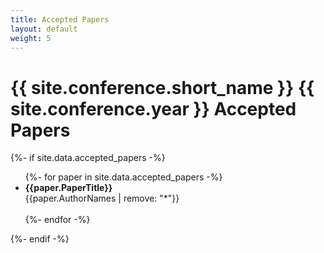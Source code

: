 ```yaml
---
title: Accepted Papers
layout: default
weight: 5
---
```


<h1>{{ site.conference.short_name }} {{ site.conference.year }} Accepted Papers</h1>

{%- if site.data.accepted_papers -%}
<ul>
	{%- for paper in site.data.accepted_papers -%}
	<li> <b>{{paper.PaperTitle}}</b> <br>{{paper.AuthorNames | remove: "*"}}</li>
	<br>
	{%- endfor -%}
</ul>
{%- endif -%}
